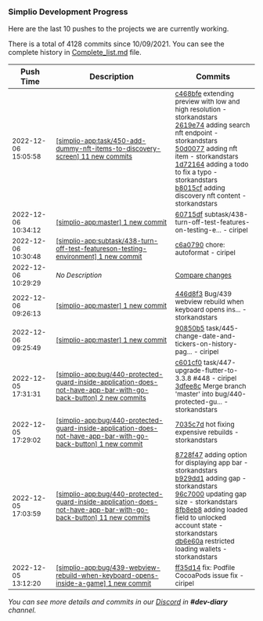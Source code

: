 
### Simplio Development Progress

Here are the last 10 pushes to the projects we are currently working.

There is a total of 4128 commits since 10/09/2021. You can see the complete history in
 [Complete_list.md](Complete_list.md) file.

| Push Time | Description | Commits |
| --- | --- | --- |
| <sub>2022-12-06 15:05:58</sub> | <sub>[[simplio-app:task/450\-add\-dummy\-nft\-items\-to\-discovery\-screen] 11 new commits](https://github.com/SimplioOfficial/simplio-app/compare/446d8f3b81ce...60983885a5cf)</sub> | <sub>[c468bfe](https://github.com/SimplioOfficial/simplio-app/commit/c468bfe3eddc55118138f41e1eac94e2d6477b0e) extending preview with low and high resolution - storkandstars<br>[2619e74](https://github.com/SimplioOfficial/simplio-app/commit/2619e74ac971eadf9a5ec00b0bae5bf52736cb45) adding search nft endpoint - storkandstars<br>[50d0077](https://github.com/SimplioOfficial/simplio-app/commit/50d007798cf4131635ce666bad578b9bfc48ed9a) adding nft item - storkandstars<br>[1d72164](https://github.com/SimplioOfficial/simplio-app/commit/1d72164815fa6042059842d441740bb496bb1178) adding a todo to fix a typo - storkandstars<br>[b8015cf](https://github.com/SimplioOfficial/simplio-app/commit/b8015cf7b9f39df35bd5e2e57b75c157fae73926) adding discovery nft content - storkandstars</sub> |
| <sub>2022-12-06 10:34:12</sub> | <sub>[[simplio-app:master] 1 new commit](https://github.com/SimplioOfficial/simplio-app/commit/60715df111c9f0bee99eacb2c3a48ab344f7d0a2)</sub> | <sub>[60715df](https://github.com/SimplioOfficial/simplio-app/commit/60715df111c9f0bee99eacb2c3a48ab344f7d0a2) subtask/438-turn-off-test-features-on-testing-e... - ciripel</sub> |
| <sub>2022-12-06 10:30:48</sub> | <sub>[[simplio-app:subtask/438\-turn\-off\-test\-featureson\-testing\-environment] 1 new commit](https://github.com/SimplioOfficial/simplio-app/commit/c6a0790d982db01f7a5784f45be0236b7a1fefbe)</sub> | <sub>[c6a0790](https://github.com/SimplioOfficial/simplio-app/commit/c6a0790d982db01f7a5784f45be0236b7a1fefbe) chore: autoformat - ciripel</sub> |
| <sub>2022-12-06 10:29:29</sub> | <sub>_No Description_</sub> | <sub>[Compare changes](https://github.com/SimplioOfficial/simplio-app/compare/31776273830b...0c1a3a216ce2)</sub> |
| <sub>2022-12-06 09:26:13</sub> | <sub>[[simplio-app:master] 1 new commit](https://github.com/SimplioOfficial/simplio-app/commit/446d8f3b81cefd96cb74a8eb6f276db75aed44d9)</sub> | <sub>[446d8f3](https://github.com/SimplioOfficial/simplio-app/commit/446d8f3b81cefd96cb74a8eb6f276db75aed44d9) Bug/439 webview rebuild when keyboard opens ins... - storkandstars</sub> |
| <sub>2022-12-06 09:25:49</sub> | <sub>[[simplio-app:master] 1 new commit](https://github.com/SimplioOfficial/simplio-app/commit/90850b5690c283dbc465118a56d265a40e18b817)</sub> | <sub>[90850b5](https://github.com/SimplioOfficial/simplio-app/commit/90850b5690c283dbc465118a56d265a40e18b817) task/445-change-date-and-tickers-on-history-pag... - ciripel</sub> |
| <sub>2022-12-05 17:31:31</sub> | <sub>[[simplio-app:bug/440\-protected\-guard\-inside\-application\-does\-not\-have\-app\-bar\-with\-go\-back\-button] 2 new commits](https://github.com/SimplioOfficial/simplio-app/compare/7035c7d7d972...3dfee8c04b51)</sub> | <sub>[c601cf0](https://github.com/SimplioOfficial/simplio-app/commit/c601cf0cdb1405f91bd874732632607688e0140a) task/447-upgrade-flutter-to-3.3.8 #448 - ciripel<br>[3dfee8c](https://github.com/SimplioOfficial/simplio-app/commit/3dfee8c04b51fc0fcbc70fbee07943d6a6d284eb) Merge branch 'master' into bug/440-protected-gu... - storkandstars</sub> |
| <sub>2022-12-05 17:29:02</sub> | <sub>[[simplio-app:bug/440\-protected\-guard\-inside\-application\-does\-not\-have\-app\-bar\-with\-go\-back\-button] 1 new commit](https://github.com/SimplioOfficial/simplio-app/commit/7035c7d7d97253dae28c04d66aaa3b96fd317176)</sub> | <sub>[7035c7d](https://github.com/SimplioOfficial/simplio-app/commit/7035c7d7d97253dae28c04d66aaa3b96fd317176) hot fixing expensive rebuilds - storkandstars</sub> |
| <sub>2022-12-05 17:03:59</sub> | <sub>[[simplio-app:bug/440\-protected\-guard\-inside\-application\-does\-not\-have\-app\-bar\-with\-go\-back\-button] 11 new commits](https://github.com/SimplioOfficial/simplio-app/compare/926872cf971e...a7f05e5ad9fc)</sub> | <sub>[8728f47](https://github.com/SimplioOfficial/simplio-app/commit/8728f4738a7b89bb6cef577d43c164447d9206c3) adding option for displaying app bar - storkandstars<br>[b929dd1](https://github.com/SimplioOfficial/simplio-app/commit/b929dd12cf6cf3fd5ca210d6933dc23b91e785de) adding gap - storkandstars<br>[96c7000](https://github.com/SimplioOfficial/simplio-app/commit/96c700025f5f3039cfa1c695351e29806786f656) updating gap size - storkandstars<br>[8fb8eb8](https://github.com/SimplioOfficial/simplio-app/commit/8fb8eb8aaaa473ce9fea00d054e26c0dcac83753) adding loaded field to unlocked account state - storkandstars<br>[db6e60a](https://github.com/SimplioOfficial/simplio-app/commit/db6e60ad8dfb6d43b41c8e6101a68449fe64da10) restricted loading wallets - storkandstars</sub> |
| <sub>2022-12-05 13:12:20</sub> | <sub>[[simplio-app:bug/439\-webview\-rebuild\-when\-keyboard\-opens\-inside\-a\-game] 1 new commit](https://github.com/SimplioOfficial/simplio-app/commit/ff35d140a0b0463a6817712deaddbc2c5ca1607e)</sub> | <sub>[ff35d14](https://github.com/SimplioOfficial/simplio-app/commit/ff35d140a0b0463a6817712deaddbc2c5ca1607e) fix: Podfile CocoaPods issue fix - ciripel</sub> |

_You can see more details and commits in our [Discord](https://discord.gg/aKhjuwZmdP) in **#dev-diary** channel._
